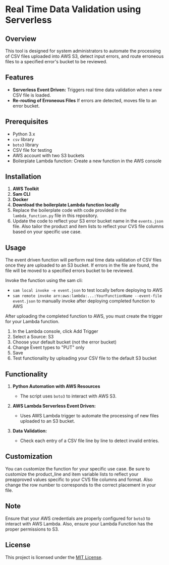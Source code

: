# Real Time Data Validation using Serverless

## Overview
This tool is designed for system administrators to automate the processing of CSV files uploaded into AWS S3, detect input errors, and route erroneous files to a specified error's bucket to be reviewed.

## Features
- **Serverless Event Driven:** Triggers real time data validation when a new CSV file is loaded.
- **Re-routing of Erroneous Files** If errors are detected, moves file to an error bucket.

## Prerequisites
- Python 3.x
- `csv` library
- `boto3` library
- CSV file for testing
- AWS account with two S3 buckets
- Boilerplate Lambda function: Create a new function in the AWS console

## Installation
1. **AWS Toolkit**
2. **Sam CLI**
3. **Docker**
4. **Download the boilerplate Lambda function locally**
5. Replace the boilerplate code with code provided in the `lambda_function.py` file in this repository.
6. Update the code to reflect your S3 error bucket name in the `events.json` file. Also tailor the product and item lists to reflect your CVS file columns based on your specific use case.

## Usage
The event driven function will perform real time data validation of CSV files once they are uploaded to an S3 bucket. If errors in the file are found, the file will be moved to a specified errors bucket to be reviewed. 

Invoke the function using the sam cli:
- `sam local invoke -e event.json` to test locally before deploying to AWS
- `sam remote invoke arn:aws:lambda:...:YourFunctionName --event-file event.json` to manually invoke after deploying completed function to AWS

After uploading the completed function to AWS, you must create the trigger for your Lambda function.
1. In the Lambda console, click Add Trigger
2. Select a Source: S3
3. Choose your default bucket (not the error bucket)
4. Change Event types to "PUT" only
5. Save
6. Test functionality by uploading your CSV file to the default S3 bucket

## Functionality

1. **Python Automation with AWS Resources**
   - The script uses `boto3` to interact with AWS S3.

2. **AWS Lambda Serverless Event Driven:**
   - Uses AWS Lambda trigger to automate the processing of new files uploaded to an S3 bucket.

3. **Data Validation:**
   - Check each entry of a CSV file line by line to detect invalid entries.

## Customization
You can customize the function for your specific use case. Be sure to customize the product_line and item variable lists to reflect your preapproved values specific to your CVS file columns and format. Also change the row number to corresponds to the correct placement in your file.

## Note
Ensure that your AWS credentials are properly configured for `boto3` to interact with AWS Lambda. Also, ensure your Lambda Function has the proper permissions to S3. 

## License
This project is licensed under the [MIT License](LICENSE).
